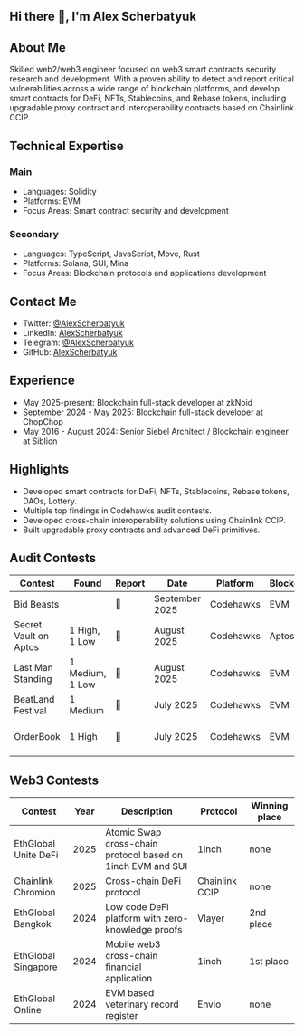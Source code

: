 ## Hi there 👋, I'm Alex Scherbatyuk
## About Me

Skilled web2/web3 engineer focused on web3 smart contracts security research and development. With a proven ability to detect and report critical vulnerabilities across a wide range of blockchain platforms, and develop smart contracts for DeFi, NFTs, Stablecoins, and Rebase tokens, including upgradable proxy contract and interoperability contracts based on Chainlink CCIP.



## Technical Expertise
### Main
- Languages: Solidity
- Platforms: EVM
- Focus Areas: Smart contract security and development

### Secondary
- Languages: TypeScript, JavaScript, Move, Rust
- Platforms: Solana, SUI, Mina
- Focus Areas: Blockchain protocols and applications development

## Contact Me 
- Twitter: [@AlexScherbatyuk](https://twitter.com/AlexScherbatyuk)
- LinkedIn: [AlexScherbatyuk](https://www.linkedin.com/in/AlexScherbatyuk)
- Telegram: [@AlexScherbatyuk](https://t.me/AlexScherbatyuk)
- GitHub: [AlexScherbatyuk](https://github.com/AlexScherbatyuk)
<!--- Website:  -->

## Experience
- May 2025-present: Blockchain full-stack developer at zkNoid
- September 2024 - May 2025: Blockchain full-stack developer at ChopChop
- May 2016 - August 2024: Senior Siebel Architect / Blockchain engineer at Siblion

## Highlights
- Developed smart contracts for DeFi, NFTs, Stablecoins, Rebase tokens, DAOs, Lottery.
- Multiple top findings in Codehawks audit contests.
- Developed cross-chain interoperability solutions using Chainlink CCIP.
- Built upgradable proxy contracts and advanced DeFi primitives.



## Audit Contests
| Contest | Found | Report | Date | Platform | Blockchain | Language | Category |
| ------- | ---- | ----------- | ------- | ------- | ------- | ------- | ------- |
| Bid Beasts |  | 📄 | September 2025 | Codehawks | EVM | Solidity | Marketplace |
| Secret Vault on Aptos | 1 High, 1 Low | 📄 | August 2025 | Codehawks | Aptos | Move | Game |
| Last Man Standing | 1 Medium, 1 Low | 📄 | August 2025 | Codehawks | EVM | Solidity | Game |
| BeatLand Festival | 1 Medium | 📄 | July 2025 | Codehawks | EVM | Solidity | Marketplace |
| OrderBook | 1 High | 📄 | July 2025 | Codehawks | EVM | Solidity | Peer-to-peer trading system |


## Web3 Contests
| Contest | Year | Description | Protocol | Winning place |
| ------- | ---- | ----------- | ------- | ------- |
| EthGlobal Unite DeFi | 2025 | Atomic Swap cross-chain protocol based on 1inch EVM and SUI | 1inch | none |
| Chainlink Chromion | 2025 | Cross-chain DeFi protocol | Chainlink CCIP | none |
| EthGlobal Bangkok| 2024 | Low code DeFi platform with zero-knowledge proofs | Vlayer | 2nd place |
| EthGlobal Singapore | 2024 | Mobile web3 cross-chain financial application | 1inch | 1st place |
| EthGlobal Online | 2024 | EVM based veterinary record register | Envio | none |

<!--
**AlexScherbatyuk/AlexScherbatyuk** is a ✨ _special_ ✨ repository because its `README.md` (this file) appears on your GitHub profile.

Here are some ideas to get you started:

- 🔭 I’m currently working on ...
- 🌱 I’m currently learning ...
- 👯 I’m looking to collaborate on ...
- 🤔 I’m looking for help with ...
- 💬 Ask me about ...
- 📫 How to reach me: ...
- 😄 Pronouns: ...
- ⚡ Fun fact: ...
-->
